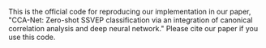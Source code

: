 This is the official code for reproducing our implementation in our paper, "CCA-Net: Zero-shot SSVEP classification via an integration of canonical correlation analysis and deep neural network." Please cite our paper if you use this code.
